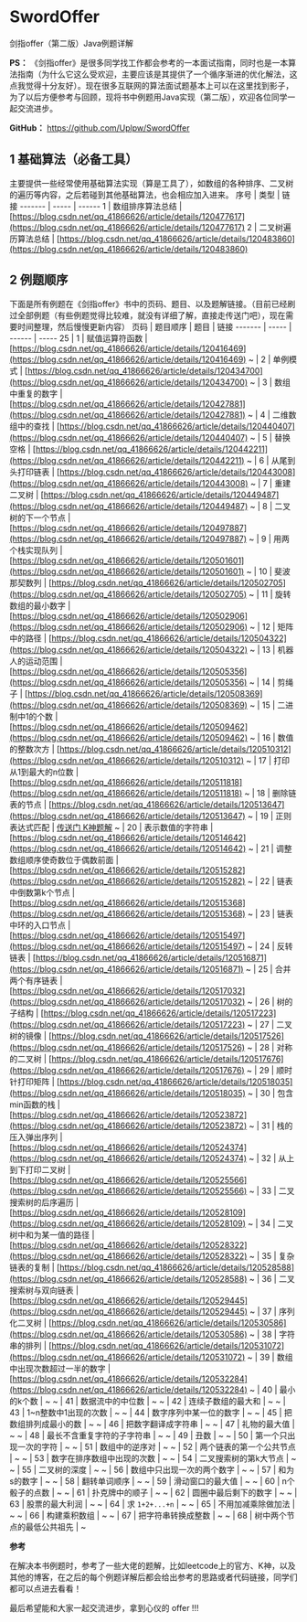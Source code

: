 # SwordOffer
剑指offer（第二版）Java例题详解

**PS：** 《剑指offer》是很多同学找工作都会参考的一本面试指南，同时也是一本算法指南（为什么它这么受欢迎，主要应该是其提供了一个循序渐进的优化解法，这点我觉得十分友好）。现在很多互联网的算法面试题基本上可以在这里找到影子，为了以后方便参考与回顾，现将书中例题用Java实现（第二版），欢迎各位同学一起交流进步。

**GitHub：** https://github.com/Uplpw/SwordOffer

## 1 基础算法（必备工具）
主要提供一些经常使用基础算法实现（算是工具了），如数组的各种排序、二叉树的遍历等内容，之后若碰到其他基础算法，也会相应加入进来。
序号     | 类型 | 链接
-------    |      -----    | ------ 
1  | 数组排序算法总结 |  [https://blog.csdn.net/qq_41866626/article/details/120477617](https://blog.csdn.net/qq_41866626/article/details/120477617)
 2 | 二叉树遍历算法总结 | [https://blog.csdn.net/qq_41866626/article/details/120483860](https://blog.csdn.net/qq_41866626/article/details/120483860)

## 2 例题顺序
下面是所有例题在《剑指offer》书中的页码、题目、以及题解链接。（目前已经刷过全部例题（有些例题觉得比较难，就没有详细了解，直接走传送门吧），现在需要时间整理，然后慢慢更新内容）
页码     | 题目顺序 | 题目 |  链接
-------    |      -----    | ------ | -----
25  | 1 | 赋值运算符函数 | [https://blog.csdn.net/qq_41866626/article/details/120416469](https://blog.csdn.net/qq_41866626/article/details/120416469)
~  | 2 | 单例模式 | [https://blog.csdn.net/qq_41866626/article/details/120434700](https://blog.csdn.net/qq_41866626/article/details/120434700)
~  | 3 | 数组中重复的数字 | [https://blog.csdn.net/qq_41866626/article/details/120427881](https://blog.csdn.net/qq_41866626/article/details/120427881)
~  | 4 | 二维数组中的查找 | [https://blog.csdn.net/qq_41866626/article/details/120440407](https://blog.csdn.net/qq_41866626/article/details/120440407)
~  | 5 | 替换空格 | [https://blog.csdn.net/qq_41866626/article/details/120442211](https://blog.csdn.net/qq_41866626/article/details/120442211)
~  | 6 | 从尾到头打印链表 | [https://blog.csdn.net/qq_41866626/article/details/120443008](https://blog.csdn.net/qq_41866626/article/details/120443008)
~  | 7 | 重建二叉树 | [https://blog.csdn.net/qq_41866626/article/details/120449487](https://blog.csdn.net/qq_41866626/article/details/120449487)
~  | 8 | 二叉树的下一个节点 | [https://blog.csdn.net/qq_41866626/article/details/120497887](https://blog.csdn.net/qq_41866626/article/details/120497887)
~  | 9 | 用两个栈实现队列 | [https://blog.csdn.net/qq_41866626/article/details/120501601](https://blog.csdn.net/qq_41866626/article/details/120501601)
~  | 10 | 斐波那契数列 | [https://blog.csdn.net/qq_41866626/article/details/120502705](https://blog.csdn.net/qq_41866626/article/details/120502705)
~  | 11 | 旋转数组的最小数字 | [https://blog.csdn.net/qq_41866626/article/details/120502906](https://blog.csdn.net/qq_41866626/article/details/120502906)
~  | 12 | 矩阵中的路径 | [https://blog.csdn.net/qq_41866626/article/details/120504322](https://blog.csdn.net/qq_41866626/article/details/120504322)
~  | 13 | 机器人的运动范围 | [https://blog.csdn.net/qq_41866626/article/details/120505356](https://blog.csdn.net/qq_41866626/article/details/120505356)
~  | 14 | 剪绳子 | [https://blog.csdn.net/qq_41866626/article/details/120508369](https://blog.csdn.net/qq_41866626/article/details/120508369)
~  | 15 | 二进制中1的个数 | [https://blog.csdn.net/qq_41866626/article/details/120509462](https://blog.csdn.net/qq_41866626/article/details/120509462)
~  | 16 | 数值的整数次方 | [https://blog.csdn.net/qq_41866626/article/details/120510312](https://blog.csdn.net/qq_41866626/article/details/120510312)
~  | 17 | 打印从1到最大的n位数 | [https://blog.csdn.net/qq_41866626/article/details/120511818](https://blog.csdn.net/qq_41866626/article/details/120511818)
~  | 18 | 删除链表的节点 | [https://blog.csdn.net/qq_41866626/article/details/120513647](https://blog.csdn.net/qq_41866626/article/details/120513647)
~  | 19 | 正则表达式匹配 | [传送门 K神题解](https://leetcode-cn.com/problems/zheng-ze-biao-da-shi-pi-pei-lcof/solution/jian-zhi-offer-19-zheng-ze-biao-da-shi-pi-pei-dong/)
~  | 20 | 表示数值的字符串 | [https://blog.csdn.net/qq_41866626/article/details/120514642](https://blog.csdn.net/qq_41866626/article/details/120514642)
~  | 21 | 调整数组顺序使奇数位于偶数前面 | [https://blog.csdn.net/qq_41866626/article/details/120515282](https://blog.csdn.net/qq_41866626/article/details/120515282)
~  | 22 | 链表中倒数第k个节点 | [https://blog.csdn.net/qq_41866626/article/details/120515368](https://blog.csdn.net/qq_41866626/article/details/120515368)
~  | 23 | 链表中环的入口节点 | [https://blog.csdn.net/qq_41866626/article/details/120515497](https://blog.csdn.net/qq_41866626/article/details/120515497)
~  | 24 | 反转链表 | [https://blog.csdn.net/qq_41866626/article/details/120516871](https://blog.csdn.net/qq_41866626/article/details/120516871)
~  | 25 | 合并两个有序链表 | [https://blog.csdn.net/qq_41866626/article/details/120517032](https://blog.csdn.net/qq_41866626/article/details/120517032)
~  | 26 | 树的子结构 | [https://blog.csdn.net/qq_41866626/article/details/120517223](https://blog.csdn.net/qq_41866626/article/details/120517223)
~  | 27 | 二叉树的镜像 | [https://blog.csdn.net/qq_41866626/article/details/120517526](https://blog.csdn.net/qq_41866626/article/details/120517526)
~  | 28 | 对称的二叉树 | [https://blog.csdn.net/qq_41866626/article/details/120517676](https://blog.csdn.net/qq_41866626/article/details/120517676)
~  | 29 | 顺时针打印矩阵 | [https://blog.csdn.net/qq_41866626/article/details/120518035](https://blog.csdn.net/qq_41866626/article/details/120518035)
~  | 30 | 包含min函数的栈 | [https://blog.csdn.net/qq_41866626/article/details/120523872](https://blog.csdn.net/qq_41866626/article/details/120523872)
~  | 31 | 栈的压入弹出序列 | [https://blog.csdn.net/qq_41866626/article/details/120524374](https://blog.csdn.net/qq_41866626/article/details/120524374)
~  | 32 | 从上到下打印二叉树 | [https://blog.csdn.net/qq_41866626/article/details/120525566](https://blog.csdn.net/qq_41866626/article/details/120525566)
~  | 33 | 二叉搜索树的后序遍历 | [https://blog.csdn.net/qq_41866626/article/details/120528109](https://blog.csdn.net/qq_41866626/article/details/120528109)
~  | 34 | 二叉树中和为某一值的路径 | [https://blog.csdn.net/qq_41866626/article/details/120528322](https://blog.csdn.net/qq_41866626/article/details/120528322)
~  | 35 | 复杂链表的复制 | [https://blog.csdn.net/qq_41866626/article/details/120528588](https://blog.csdn.net/qq_41866626/article/details/120528588)
~  | 36 | 二叉搜索树与双向链表 | [https://blog.csdn.net/qq_41866626/article/details/120529445](https://blog.csdn.net/qq_41866626/article/details/120529445)
~  | 37 | 序列化二叉树 | [https://blog.csdn.net/qq_41866626/article/details/120530586](https://blog.csdn.net/qq_41866626/article/details/120530586)
~  | 38 | 字符串的排列 | [https://blog.csdn.net/qq_41866626/article/details/120531072](https://blog.csdn.net/qq_41866626/article/details/120531072)
~  | 39 | 数组中出现次数超过一半的数字 | [https://blog.csdn.net/qq_41866626/article/details/120532284](https://blog.csdn.net/qq_41866626/article/details/120532284)
~  | 40 | 最小的k个数 | ~
~  | 41 | 数据流中的中位数 | ~
~  | 42 | 连续子数组的最大和 | ~
~  | 43 | 1~n整数中1出现的次数 | ~
~  | 44 | 数字序列中某一位的数字 | ~
~  | 45 | 把数组排列成最小的数 | ~
~  | 46 | 把数字翻译成字符串 | ~
~  | 47 | 礼物的最大值 | ~
~  | 48 | 最长不含重复字符的子字符串 | ~
~  | 49 | 丑数 | ~
~  | 50 | 第一个只出现一次的字符 | ~
~  | 51 | 数组中的逆序对 | ~
~  | 52 | 两个链表的第一个公共节点 | ~
~  | 53 | 数字在排序数组中出现的次数 | ~
~  | 54 | 二叉搜索树的第k大节点 | ~
~  | 55 | 二叉树的深度 | ~
~  | 56 | 数组中只出现一次的两个数字 | ~
~  | 57 | 和为s的数字 | ~
~  | 58 | 翻转单词顺序 | ~
~  | 59 | 滑动窗口的最大值 | ~
~  | 60 | n个骰子的点数 | ~
~  | 61 | 扑克牌中的顺子 | ~
~  | 62 | 圆圈中最后剩下的数字 | ~
~  | 63 | 股票的最大利润 | ~
~  | 64 | 求 `1+2+...+n` | ~
~  | 65 | 不用加减乘除做加法 | ~
~  | 66 | 构建乘积数组 | ~
~  | 67 | 把字符串转换成整数 | ~
~  | 68 | 树中两个节点的最低公共祖先 | ~


**参考**  

在解决本书例题时，参考了一些大佬的题解，比如leetcode上的官方、K神，以及其他的博客，在之后的每个例题详解后都会给出参考的思路或者代码链接，同学们都可以点进去看看！

最后希望能和大家一起交流进步，拿到心仪的 offer !!!
